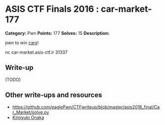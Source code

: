 # ASIS CTF Finals 2016 : car-market-177

**Category:** Pwn
**Points:** 177
**Solves:** 15
**Description:**

pwn to win [cars](Car_Market.txz)!

nc car-market.asis-ctf.ir 31337

## Write-up

(TODO)

## Other write-ups and resources

* https://github.com/eaglePwn/CTFwriteup/blob/master/asis2016_final/Car_Market/solve.py
* [Kimiyuki Onaka](https://kimiyuki.net/blog/2016/09/12/asis-ctf-finals-2016-car-market/)
